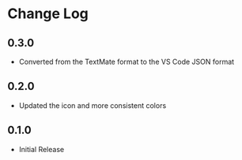 # Change Log

## 0.3.0

- Converted from the TextMate format to the VS Code JSON format

## 0.2.0

- Updated the icon and more consistent colors

## 0.1.0

- Initial Release